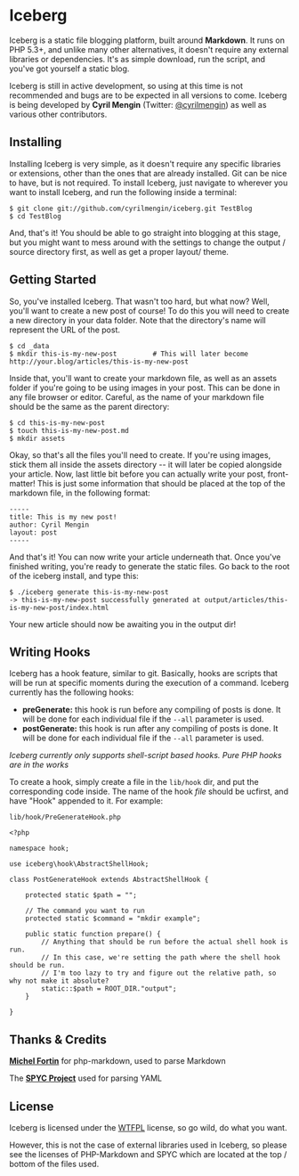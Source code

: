 # Iceberg

Iceberg is a static file blogging platform, built around **Markdown**. It runs on PHP 5.3+, and unlike many other alternatives, it doesn't require any external libraries or dependencies. It's as simple download, run the script, and you've got yourself a static blog.

Iceberg is still in active development, so using at this time is not recommended and bugs are to be expected in all versions to come. Iceberg is being developed by **Cyril Mengin** (Twitter: [@cyrilmengin](http://twitter.com/cyrilmengin)) as well as various other contributors.

Installing
----------

Installing Iceberg is very simple, as it doesn't require any specific libraries or extensions, other than the ones that are already installed. Git can be nice to have, but is not required. To install Iceberg, just navigate to wherever you want to install Iceberg, and run the following inside a terminal:

    $ git clone git://github.com/cyrilmengin/iceberg.git TestBlog
    $ cd TestBlog

And, that's it! You should be able to go straight into blogging at this stage, but you might want to mess around with the settings to change the output / source directory first, as well as get a proper layout/ theme.

Getting Started
---------------

So, you've installed Iceberg. That wasn't too hard, but what now? Well, you'll want to create a new post of course!
To do this you will need to create a new directory in your data folder. Note that the directory's name will represent the URL of the post.

    $ cd _data
    $ mkdir this-is-my-new-post			# This will later become http://your.blog/articles/this-is-my-new-post

Inside that, you'll want to create your markdown file, as well as an assets folder if you're going to be using images in your post. This can be done in any file browser or editor. Careful, as the name of your markdown file should be the same as the parent directory:

    $ cd this-is-my-new-post
    $ touch this-is-my-new-post.md
    $ mkdir assets

Okay, so that's all the files you'll need to create. If you're using images, stick them all inside the assets directory -- it will later be copied alongside your article. Now, last little bit before you can actually write your post, front-matter! This is just some information that should be placed at the top of the markdown file, in the following format:

    -----
    title: This is my new post!
    author: Cyril Mengin
    layout: post
    -----

And that's it! You can now write your article underneath that. Once you've finished writing, you're ready to generate the static files. Go back to the root of the iceberg install, and type this:

    $ ./iceberg generate this-is-my-new-post
    -> this-is-my-new-post successfully generated at output/articles/this-is-my-new-post/index.html
    
Your new article should now be awaiting you in the output dir!

Writing Hooks
-------------

Iceberg has a hook feature, similar to git. Basically, hooks are scripts that will be run at specific moments during the execution of a command.
Iceberg currently has the following hooks:

+ **preGenerate:** this hook is run before any compiling of posts is done. It will be done for each individual file if the ``--all`` parameter is used.
+ **postGenerate:** this hook is run after any compiling of posts is done. It will be done for each individual file if the ``--all`` parameter is used.

*Iceberg currently only supports shell-script based hooks. Pure PHP hooks are in the works*

To create a hook, simply create a file in the ``lib/hook`` dir, and put the corresponding code inside. The name of the hook *file* should be ucfirst, and have "Hook" appended to it.
For example:
	
	lib/hook/PreGenerateHook.php
	
	<?php
	
	namespace hook;
	
	use iceberg\hook\AbstractShellHook;
	
	class PostGenerateHook extends AbstractShellHook {
	
		protected static $path = "";
		
		// The command you want to run
		protected static $command = "mkdir example";
		
		public static function prepare() {
			// Anything that should be run before the actual shell hook is run.
			// In this case, we're setting the path where the shell hook should be run.
			// I'm too lazy to try and figure out the relative path, so why not make it absolute?
			static::$path = ROOT_DIR."output";
		}
	
	}

Thanks & Credits
----------------

**[Michel Fortin](https://github.com/michelf)** for php-markdown, used to  parse Markdown

The **[SPYC Project](http://code.google.com/p/spyc/)** used for parsing YAML

License
-------

Iceberg is licensed under the [WTFPL](http://sam.zoy.org/wtfpl/COPYING) license, so go wild, do what you want.

However, this is not the case of external libraries used in Iceberg, so please see the licenses of PHP-Markdown and SPYC which are located at the top / bottom of the files used.